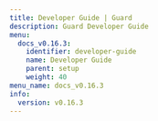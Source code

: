 ```yaml
---
title: Developer Guide | Guard
description: Guard Developer Guide
menu:
  docs_v0.16.3:
    identifier: developer-guide
    name: Developer Guide
    parent: setup
    weight: 40
menu_name: docs_v0.16.3
info:
  version: v0.16.3
---
```


